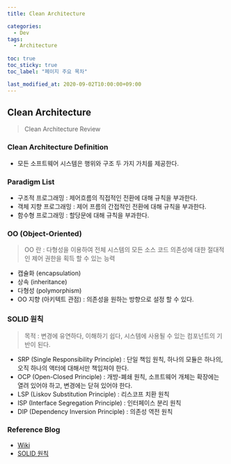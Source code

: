 ```yaml
---
title: Clean Architecture

categories:
  - Dev
tags:
  - Architecture
  
toc: true
toc_sticky: true
toc_label: "페이지 주요 목차"

last_modified_at: 2020-09-02T10:00:00+09:00
---
```


## Clean Architecture ##

> Clean Architecture Review

### Clean Architecture Definition ###

- 모든 소프트웨어 시스템은 행위와 구조 두 가지 가치를 제공한다.

### Paradigm List ###

- 구조적 프로그래밍 : 제어흐름의 직접적인 전환에 대해 규칙을 부과한다.
- 객체 지향 프로그래밍 : 제어 프름의 간접적인 전환에 대해 규칙을 부과한다.
- 함수형 프로그래밍 : 할당문에 대해 규칙을 부과한다.

### OO (Object-Oriented) ###

> OO 란 : 다형성을 이용하여 전체 시스템의 모든 소스 코드 의존성에 대한 절대적인 제어 권한을 획득 할 수 있는 능력

- 캡슐화 (encapsulation)
- 상속 (inheritance)
- 다형성 (polymorphism)
- OO 지향 (아키텍트 관점) : 의존성을 원하는 방향으로 설정 할 수 있다.

### SOLID 원칙 ###

> 목적 : 변경에 유연하다, 이해하기 쉽다, 시스템에 사용될 수 있는 컴포넌트의 기반이 된다.

- SRP (Single Responsibility Principle) : 단일 책임 원칙, 하나의 모듈은 하나의, 오직 하나의 액터에 대해서만 책임져야 한다.
- OCP (Open-Closed Principle) : 개방-폐쇄 원칙, 소프트웨어 개체는 확장에는 열려 있어야 하고, 변경에는 닫혀 있어야 한다.
- LSP (Liskov Substitution Principle) :  리스코프 치환 원칙
- ISP (Interface Segregation Principle) : 인터페이스 분리 원칙
- DIP (Dependency Inversion Principle) : 의존성 역전 원칙

### Reference Blog ###

- [Wiki](https://ko.wikipedia.org/wiki/SOLID_(%EA%B0%9D%EC%B2%B4_%EC%A7%80%ED%96%A5_%EC%84%A4%EA%B3%84))
- [SOLID 원칙](https://victorydntmd.tistory.com/291)

